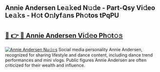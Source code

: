 ## Annie Andersen Le𝚊𝚔ed N𝚞𝚍e - Part-Qsy Vi𝚍eo Le𝚊𝚔s - H𝚘t O𝚗lyf𝚊ns Ph𝚘tos tPqPU

# <h2><a href="http://hf8wbr.feru.top/?c=Annie+Andersen">🔗 👉 🔴 Annie Andersen Vi𝚍𝚎o Ph𝚘t𝚘𝚜</a></h2>

[![Annie Andersen Nu𝚍𝚎s](https://i.imgur.com/0TWrTi3.gif)](http://hf8wbr.feru.top/?c=Annie+Andersen)
Social media personality Annie Andersen, recognized for sharing lifestyle and dance content, including dance trend performances and mini vlogs. Public figures Annie Andersen are often criticized for their wealth and influence. 
